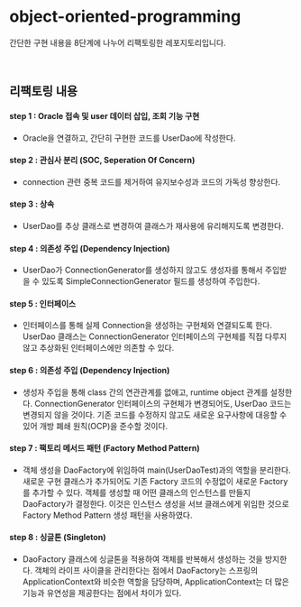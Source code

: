 # object-oriented-programming

간단한 구현 내용을 8단계에 나누어 리팩토링한 레포지토리입니다.

<br>

## 리팩토링 내용 

#### step 1 : Oracle 접속 및 user 데이터 삽입, 조회 기능 구현
  - Oracle을 연결하고, 간단히 구현한 코드를 UserDao에 작성한다.

#### step 2 : 관심사 분리 (SOC, Seperation Of Concern)
  - connection 관련 중복 코드를 제거하여 유지보수성과 코드의 가독성 향상한다.

#### step 3 : 상속
  - UserDao를 추상 클래스로 변경하여 클래스가 재사용에 유리해지도록 변경한다.

#### step 4 : 의존성 주입 (Dependency Injection)
  - UserDao가 ConnectionGenerator를 생성하지 않고도 생성자를 통해서 주입받을 수 있도록 SimpleConnectionGenerator 필드를 생성하여 주입한다.

#### step 5 : 인터페이스
  - 인터페이스를 통해 실제 Connection을 생성하는 구현체와 연결되도록 한다. UserDao 클래스는 ConnectionGenerator 인터페이스의 구현체를 직접 다루지 않고 추상화된 인터페이스에만 의존할 수 있다.

#### step 6 : 의존성 주입 (Dependency Injection)
  - 생성자 주입을 통해 class 간의 연관관계를 없애고, runtime object 관계를 설정한다. ConnectionGenerator 인터페이스의 구현체가 변경되어도, UserDao 코드는 변경되지 않을 것이다. 기존 코드를 수정하지 않고도 새로운 요구사항에 대응할 수 있어 개방 폐쇄 원칙(OCP)을 준수할 것이다.

#### step 7 : 팩토리 메서드 패턴 (Factory Method Pattern)
  - 객체 생성을 DaoFactory에 위임하여 main(UserDaoTest)과의 역할을 분리한다. 새로운 구현 클래스가 추가되어도 기존 Factory 코드의 수정없이 새로운 Factory를 추가할 수 있다. 객체를 생성할 때 어떤 클래스의 인스턴스를 만들지 DaoFactory가 결정한다. 이것은 인스턴스 생성을 서브 클래스에게 위임한 것으로 Factory Method Pattern 생성 패턴을 사용하였다.

#### step 8 : 싱글톤 (Singleton)
  - DaoFactory 클래스에 싱글톤을 적용하여 객체를 반복해서 생성하는 것을 방지한다. 객체의 라이프 사이클을 관리한다는 점에서 DaoFactory는 스프링의 ApplicationContext와 비슷한 역할을 담당하며, ApplicationContext는 더 많은 기능과 유연성을 제공한다는 점에서 차이가 있다.